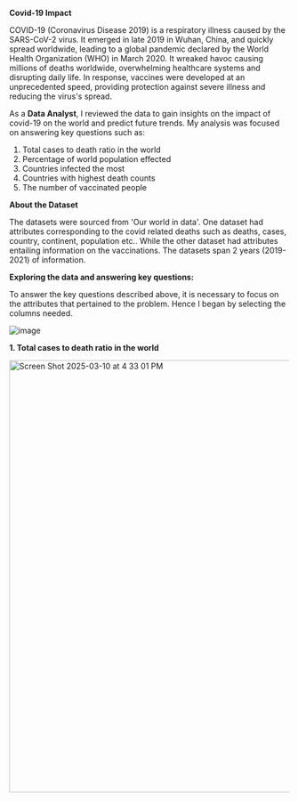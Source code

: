**Covid-19 Impact**

COVID-19 (Coronavirus Disease 2019) is a respiratory illness caused by the SARS-CoV-2 virus. It emerged in late 2019 in Wuhan, China, and quickly spread worldwide, leading to a global pandemic declared by the World Health Organization (WHO) in March 2020.
It wreaked havoc causing millions of deaths worldwide, overwhelming healthcare systems and disrupting daily life. In response, vaccines were developed at an unprecedented speed, providing protection against severe illness and reducing the virus's spread.

As a **Data Analyst**, I reviewed the data to gain insights on the impact of covid-19 on the world and predict future trends.
My analysis was focused on answering key questions such as:

1. Total cases to death ratio in the world
2. Percentage of world population effected
3. Countries infected the most
4. Countries with highest death counts
5. The number of vaccinated people

**About the Dataset**

The datasets were sourced from 'Our world in data'. One dataset had attributes corresponding to the covid related deaths such as deaths, cases, country, continent, population etc.. 
While the other dataset had attributes entailing information on the vaccinations. The datasets span 2 years (2019-2021) of information. 

**Exploring the data and answering key questions:**

To answer the key questions described above, it is necessary to focus on the attributes that pertained to the problem. Hence I began by selecting the columns needed.

![image](https://github.com/user-attachments/assets/b7281c90-a48c-486d-8b0f-5b5924f05355)

**1. Total cases to death ratio in the world**

<img width="777" alt="Screen Shot 2025-03-10 at 4 33 01 PM" src="https://github.com/user-attachments/assets/6cfb0fe3-eecd-4a2d-897f-eed80a38bf4b" />



